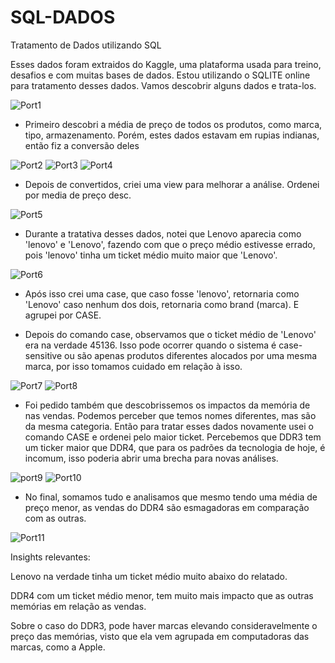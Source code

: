 # SQL-DADOS
Tratamento de Dados utilizando SQL


Esses dados foram extraidos do Kaggle, uma plataforma usada para treino, desafios e com muitas bases de dados. Estou utilizando o SQLITE online para tratamento desses dados. Vamos descobrir alguns dados e trata-los.

![Port1](https://github.com/JulioA/SQL-DADOS/assets/146854621/3d3e0d23-346e-4a22-8b1d-c8036a7b4c2c)

- Primeiro descobri a média de preço de todos os produtos, como marca, tipo, armazenamento. Porém, estes dados estavam em rupias indianas, então fiz a conversão deles

![Port2](https://github.com/JulioA/SQL-DADOS/assets/146854621/67f108a9-6e18-41cc-aa24-6d2e7d1cf7d5)
![Port3](https://github.com/JulioA/SQL-DADOS/assets/146854621/4b895f7f-24be-4004-b8b7-f4333124cd1a)
![Port4](https://github.com/JulioA/SQL-DADOS/assets/146854621/93f9d9ff-adb8-4516-bb02-4418f6281551)

- Depois de convertidos, criei uma view para melhorar a análise. Ordenei por media de preço desc.

![Port5](https://github.com/JulioA/SQL-DADOS/assets/146854621/4aac9670-7bb6-421c-9ae3-b0f8d44aa2fc)

- Durante a tratativa desses dados, notei que Lenovo aparecia como 'lenovo' e 'Lenovo', fazendo com que o preço médio estivesse errado, pois 'lenovo' tinha um ticket médio muito maior que 'Lenovo'.

![Port6](https://github.com/JulioA/SQL-DADOS/assets/146854621/54c85aad-2dd9-4a19-9193-4feedd6c870d)

- Após isso crei uma case, que caso fosse 'lenovo', retornaria como 'Lenovo' caso nenhum dos dois, retornaria como brand (marca). E agrupei por CASE.

- Depois do comando case, observamos que o ticket médio de 'Lenovo' era na verdade 45136. Isso pode ocorrer quando o sistema é case-sensitive ou são apenas produtos diferentes alocados por uma mesma marca, por isso tomamos cuidado em relação à isso.

![Port7](https://github.com/JulioA/SQL-DADOS/assets/146854621/bdd0a85a-2774-4c13-8407-eaeb7d1d1dd7)
![Port8](https://github.com/JulioA/SQL-DADOS/assets/146854621/69e56944-b295-4990-a37a-518682fbde12)

- Foi pedido também que descobrissemos os impactos da memória de nas vendas. Podemos perceber que temos nomes diferentes, mas são da mesma categoria.
Então para tratar esses dados novamente usei o comando CASE e ordenei pelo maior ticket. Percebemos que DDR3 tem um ticker maior que DDR4, que para os padrões da tecnologia de hoje, é incomum, isso poderia abrir uma brecha para novas análises.

![port9](https://github.com/JulioA/SQL-DADOS/assets/146854621/33532955-d493-44ce-b8c1-fce4dca17d1d)
![Port10](https://github.com/JulioA/SQL-DADOS/assets/146854621/a6e7bdc2-01d6-4103-a3f1-167ed1524d8e)

- No final, somamos tudo e analisamos que mesmo tendo uma média de preço menor, as vendas do DDR4 são esmagadoras em comparação com as outras.

![Port11](https://github.com/JulioA/SQL-DADOS/assets/146854621/8670aab4-ae48-484a-b8c9-a0c010da1eb1)


Insights relevantes: 

Lenovo na verdade tinha um ticket médio muito abaixo do relatado.

DDR4 com um ticket médio menor, tem muito mais impacto que as outras memórias em relação as vendas.

Sobre o caso do DDR3, pode haver marcas elevando consideravelmente o preço das memórias, visto que ela vem agrupada em computadoras das marcas, como a Apple.
